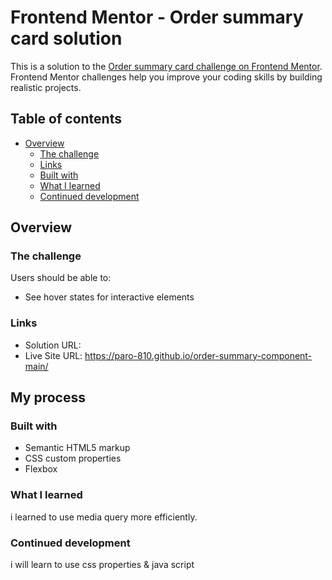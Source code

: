 # Frontend Mentor - Order summary card solution

This is a solution to the [Order summary card challenge on Frontend Mentor](https://www.frontendmentor.io/challenges/order-summary-component-QlPmajDUj). Frontend Mentor challenges help you improve your coding skills by building realistic projects. 

## Table of contents

- [Overview](#overview)
  - [The challenge](#the-challenge)
  - [Links](#links)
  - [Built with](#built-with)
  - [What I learned](#what-i-learned)
  - [Continued development](#continued-development)

## Overview

### The challenge

Users should be able to:

- See hover states for interactive elements


### Links

- Solution URL:  
- Live Site URL: https://paro-810.github.io/order-summary-component-main/

## My process

### Built with

- Semantic HTML5 markup
- CSS custom properties
- Flexbox

### What I learned

i learned to use media query more efficiently.


### Continued development

i will learn to use css properties & java script